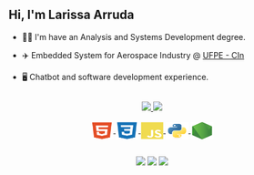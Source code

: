 ## Hi, I'm Larissa Arruda

- 👩‍🎓 I'm have an Analysis and Systems Development degree.
- ✈️ Embedded System for Aerospace Industry @ [UFPE - CIn](https://pes-embraer.cin.ufpe.br/)
- 🖥️ Chatbot and software development experience.

  ##

 <div align="center">
  <a href="https://github.com/larissarruda">
  <img height="160em" src="https://github-readme-stats.vercel.app/api?username=larissarruda&show_icons=true&theme=vision-friendly-dark&include_all_commits=true&count_private=true"/>
  <img height="160em" src="https://github-readme-stats.vercel.app/api/top-langs/?username=larissarruda&layout=compact&langs_count=16&theme=vision-friendly-dark"/>
</div>

<div style="display: inline_block" align="center"><br>
  <img align="center" alt="HTML" height="30" width="40" src="https://github.com/devicons/devicon/blob/master/icons/html5/html5-plain.svg">
  <img align="center" alt="CSS" height="30" width="40" src="https://github.com/devicons/devicon/blob/master/icons/css3/css3-plain.svg">
  <img align="center" alt="Js" height="30" width="40" src="https://raw.githubusercontent.com/devicons/devicon/master/icons/javascript/javascript-plain.svg">
  <img align="center" alt="Python" height="30" width="40" src="https://raw.githubusercontent.com/devicons/devicon/master/icons/python/python-original.svg">
  <img align="center" alt="Node" height="30" width="40" src="https://github.com/devicons/devicon/blob/master/icons/nodejs/nodejs-original.svg">
</div>
  
  ##
 
<div align="center"> 
  <a href = "mailto:arrudarissa@gmail.com"><img src="https://img.shields.io/badge/-Gmail-%23333?style=for-the-badge&logo=gmail&logoColor=yellow" target="_blank"></a>
  <a href="https://www.instagram.com/ptarkryen/" target="_blank"><img src="https://img.shields.io/badge/-Instagram-%23E4405F?style=for-the-badge&logo=instagram&logoColor=yellow" target="_blank"></a>
  <a href="https://www.linkedin.com/in/larissarruda" target="_blank"><img src="https://img.shields.io/badge/-LinkedIn-%230077B5?style=for-the-badge&logo=linkedin&logoColor=yellow" target="_blank"></a>
</div>
